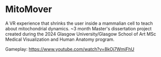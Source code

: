 # MitoMover
A VR experience that shrinks the user inside a mammalian cell to teach about mitochondrial dynamics.
~3 month Master's dissertation project created during the 2024 Glasgow University/Glasgow School of Art MSc Medical Visualization and Human Anatomy program.

Gameplay: https://www.youtube.com/watch?v=8kOj7WmjFhU

